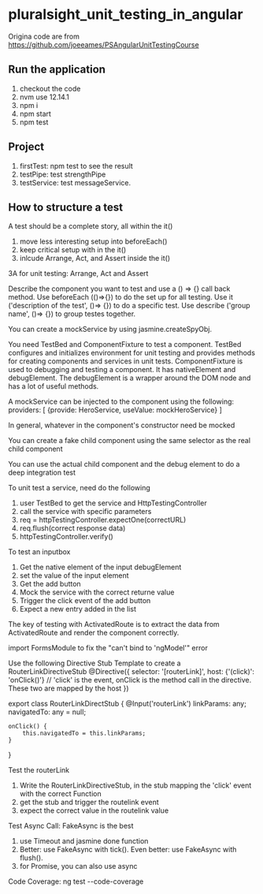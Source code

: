 # pluralsight_unit_testing_in_angular
Origina code are from https://github.com/joeeames/PSAngularUnitTestingCourse

## Run the application
1. checkout the code
2. nvm use 12.14.1
3. npm i
4. npm start
5. npm test

## Project
1. firstTest: npm test to see the result
2. testPipe: test strengthPipe
3. testService: test messageService.

## How to structure a test
A test should be a complete story, all within the it()
1. move less interesting setup into beforeEach()
2. keep critical setup with in the it()
3. inlcude Arrange, Act, and Assert inside the it()

3A for unit testing: Arrange, Act and Assert

Describe the component you want to test and use a () => {} call back method.
Use beforeEach (()=>{}) to do the set up for all testing.
Use it ('description of the test', ()=> {}) to do a specific test. 
Use describe ('group name', ()=> {}) to group testes together. 

You can create a mockService by using jasmine.createSpyObj.

You need TestBed and ComponentFixture to test a component.
TestBed configures and initializes environment for unit testing and provides methods for creating components and services in unit tests.
ComponentFixture is used to debugging and testing a component. It has nativeElement and debugElement. The debugElement is a wrapper around the DOM node and has a lot of useful methods.

A mockService can be injected to the component using the following:
providers: [
    {provide: HeroService, useValue: mockHeroService}
]

In general, whatever in the component's constructor need be mocked

You can create a fake child component using the same selector as the real child component

You can use the actual child component and the debug element to do a deep integration test

To unit test a service, need do the following
1) user TestBed to get the service and HttpTestingController
2) call the service with specific parameters
3) req = httpTestingController.expectOne(correctURL)
4) req.flush(correct response data)
5) httpTestingController.verify()

To test an inputbox
1) Get the native element of the input debugElement
2) set the value of the input element
3) Get the add button
4) Mock the service with the correct returne value
5) Trigger the click event of the add button
6) Expect a new entry added in the list 

The key of testing with ActivatedRoute is to extract the data from ActivatedRoute and render the component correctly. 

import FormsModule to fix the "can't bind to 'ngModel'" error

Use the following Directive Stub Template to create a RouterLinkDirectiveStub
@Directive({
    selector: '[routerLink]',
    host: {'(click)': 'onClick()'}
    // 'click' is the event, onClick is the method call in the directive. These two are mapped by the host
})

export class RouterLinkDirectStub {
    @Input('routerLink') linkParams: any;
    navigatedTo: any = null;

    onClick() {
        this.navigatedTo = this.linkParams;
    }
}

Test the routerLink
1) Write the RouterLinkDirectiveStub, in the stub mapping the 'click' event with the correct Function
2) get the stub and trigger the routelink event
3) expect the correct value in the routelink value

Test Async Call: FakeAsync is the best
1) use Timeout and jasmine done function
2) Better: use FakeAsync with tick(). Even better: use FakeAsync with flush(). 
3) for Promise, you can also use async 

Code Coverage: ng test --code-coverage
